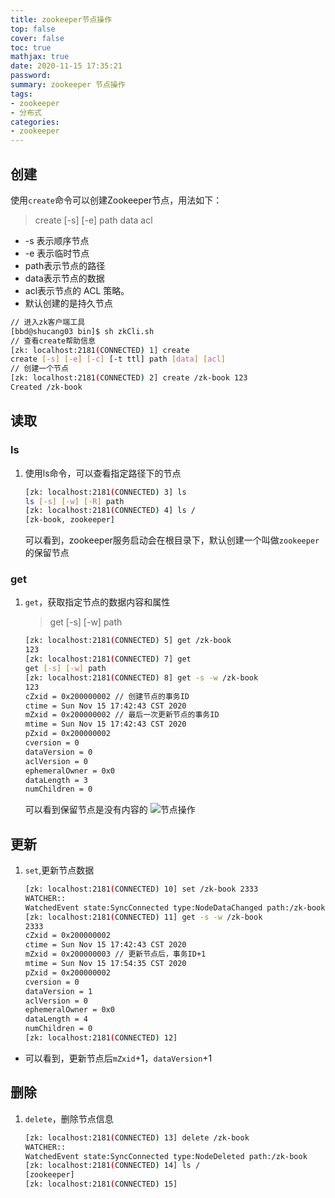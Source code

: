 ```yaml
---
title: zookeeper节点操作
top: false
cover: false
toc: true
mathjax: true
date: 2020-11-15 17:35:21
password:
summary: zookeeper 节点操作
tags:
- zookeeper
- 分布式
categories:
- zookeeper
---
```


## 创建

使用`create`命令可以创建Zookeeper节点，用法如下：
> create [-s] [-e] path data acl

* -s 表示顺序节点
* -e 表示临时节点
* path表示节点的路径
* data表示节点的数据
* acl表示节点的 ACL 策略。
* 默认创建的是持久节点

``` bash
// 进入zk客户端工具
[bbd@shucang03 bin]$ sh zkCli.sh
// 查看create帮助信息
[zk: localhost:2181(CONNECTED) 1] create
create [-s] [-e] [-c] [-t ttl] path [data] [acl]
// 创建一个节点
[zk: localhost:2181(CONNECTED) 2] create /zk-book 123
Created /zk-book
```

## 读取

### ls

1. 使用ls命令，可以查看指定路径下的节点

    ``` bash
    [zk: localhost:2181(CONNECTED) 3] ls
    ls [-s] [-w] [-R] path
    [zk: localhost:2181(CONNECTED) 4] ls /
    [zk-book, zookeeper]
    ```

    可以看到，zookeeper服务启动会在根目录下，默认创建一个叫做`zookeeper`的保留节点

### get

1. `get`，获取指定节点的数据内容和属性
    >get [-s] [-w] path

    ``` bash
    [zk: localhost:2181(CONNECTED) 5] get /zk-book
    123
    [zk: localhost:2181(CONNECTED) 7] get
    get [-s] [-w] path
    [zk: localhost:2181(CONNECTED) 8] get -s -w /zk-book
    123
    cZxid = 0x200000002 // 创建节点的事务ID
    ctime = Sun Nov 15 17:42:43 CST 2020
    mZxid = 0x200000002 // 最后一次更新节点的事务ID
    mtime = Sun Nov 15 17:42:43 CST 2020
    pZxid = 0x200000002
    cversion = 0
    dataVersion = 0
    aclVersion = 0
    ephemeralOwner = 0x0
    dataLength = 3
    numChildren = 0
    ```

    可以看到保留节点是没有内容的
    ![节点操作](get.png)

## 更新

1. `set`,更新节点数据

    ``` bash
    [zk: localhost:2181(CONNECTED) 10] set /zk-book 2333
    WATCHER::
    WatchedEvent state:SyncConnected type:NodeDataChanged path:/zk-book
    [zk: localhost:2181(CONNECTED) 11] get -s -w /zk-book
    2333
    cZxid = 0x200000002
    ctime = Sun Nov 15 17:42:43 CST 2020
    mZxid = 0x200000003 // 更新节点后，事务ID+1
    mtime = Sun Nov 15 17:54:35 CST 2020
    pZxid = 0x200000002
    cversion = 0
    dataVersion = 1
    aclVersion = 0
    ephemeralOwner = 0x0
    dataLength = 4
    numChildren = 0
    [zk: localhost:2181(CONNECTED) 12]
    ```

* 可以看到，更新节点后`mZxid`+1，`dataVersion`+1

## 删除

1. `delete`，删除节点信息

    ``` bash
    [zk: localhost:2181(CONNECTED) 13] delete /zk-book
    WATCHER::
    WatchedEvent state:SyncConnected type:NodeDeleted path:/zk-book
    [zk: localhost:2181(CONNECTED) 14] ls /
    [zookeeper]
    [zk: localhost:2181(CONNECTED) 15]
    ```
